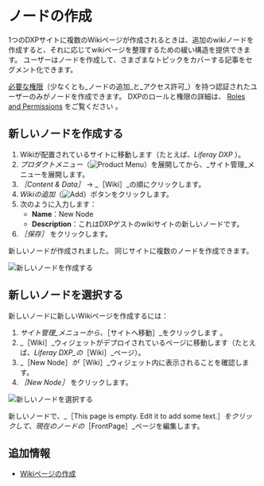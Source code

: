 # ノードの作成

1つのDXPサイトに複数のWikiページが作成されるときは、追加のwikiノードを作成すると、それに応じてwikiページを整理するための緩い構造を提供できます。 ユーザーはノードを作成して、さまざまなトピックをカバーする記事をセグメント化できます。

[必要な権限](./wiki-permissions.md)（少なくとも_ノードの追加_と_アクセス許可_）を持つ認証されたユーザーのみがノードを作成できます。 DXPのロールと権限の詳細は、 [Roles and Permissions](https://help.liferay.com/hc/articles/360017895212-Roles-and-Permissions) をご覧ください 。

<a name="新しいノードを作成する" />

## 新しいノードを作成する

1. Wikiが配置されているサイトに移動します（たとえば、_Liferay DXP_ ）。
1. _プロダクトメニュー_（![Product Menu](../../images/icon-product-menu.png)）を展開してから、_サイト管理_メニューを展開します。
1. _［Content & Data］_ &rarr; _［Wiki］_の順にクリックします。
1. _Wikiの追加_（![Add](../../images/icon-add.png)）ボタンをクリックします。
1. 次のように入力します：
    * **Name**：New Node
    * **Description**：これはDXPゲストのwikiサイトの新しいノードです。
1. _［保存］_ をクリックします。

新しいノードが作成されました。 同じサイトに複数のノードを作成できます。

![新しいノードを作成する](./creating-a-node/images/01.png)

<a name="新しいノードを選択する" />

## 新しいノードを選択する

新しいノードに新しいWikiページを作成するには：

1. _サイト管理_メニューから、_［サイトへ移動］_をクリックします 。
1. _［Wiki］_ウィジェットがデプロイされているページに移動します（たとえば、_Liferay DXP_の_［Wiki］_ページ）。
1. _［New Node］_が_［Wiki］_ウィジェット内に表示されることを確認します。
1. _［New Node］_ をクリックします。

![新しいノードを選択する](./creating-a-node/images/02.png)

新しいノードで、_［This page is empty. Edit it to add some text.］_をクリックして、現在のノードの_［FrontPage］_ページを編集します。

<a name="追加情報" />

## 追加情報

* [Wikiページの作成](./creating-wiki-pages.md)
